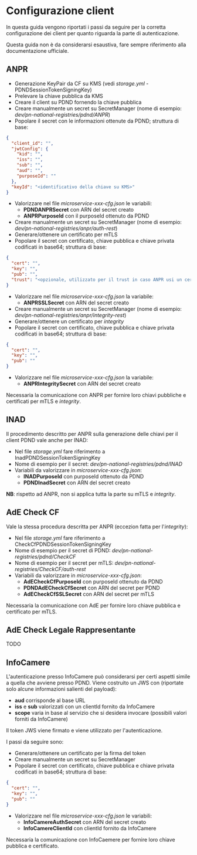 # Configurazione client

In questa guida vengono riportati i passi da seguire per la corretta configurazione
dei client per quanto riguarda la parte di autenticazione.

Questa guida non è da considerarsi esaustiva, fare sempre riferimento alla documentazione
ufficiale.

## ANPR

* Generazione KeyPair da CF su KMS (vedi _storage.yml_ - PDNDSessionTokenSigningKey)
* Prelevare la chiave pubblica da KMS
* Creare il client su PDND fornendo la chiave pubblica
* Creare manualmente un secret su SecretManager (nome di esempio: _dev/pn-national-registries/pdnd/ANPR_)
* Popolare il secret con le informazioni ottenute da PDND; struttura di base:
```json
{
  "client_id": "",
  "jwtConfig": {
    "kid": "",
    "iss": "",
    "sub": "",
    "aud": "",
    "purposeId": ""
  },
  "keyId": "<identificativo della chiave su KMS>"
}
```
* Valorizzare nel file _microservice-xxx-cfg.json_ le variabili:
    * __PDNDANPRSecret__ con ARN del secret creato
    * __ANPRPurposeId__ con il purposeId ottenuto da PDND
* Creare manualmente un secret su SecretManager (nome di esempio: _dev/pn-national-registries/anpr/auth-rest_)
* Generare/ottenere un certificato per mTLS
* Popolare il secret con certificato, chiave pubblica e chiave privata codificati in base64; struttura di base:
```json
{
  "cert": "",
  "key": "",
  "pub": "",
  "trust": "<opzionale, utilizzato per il trust in caso ANPR usi un certificato 'insicuro'>"
}
```
* Valorizzare nel file _microservice-xxx-cfg.json_ la variabile:
    * __ANPRSSLSecret__ con ARN del secret creato
* Creare manualmente un secret su SecretManager (nome di esempio: _dev/pn-national-registries/anpr/integrity-rest_)
* Generare/ottenere un certificato per _integrity_
* Popolare il secret con certificato, chiave pubblica e chiave privata codificati in base64; struttura di base:
```json
{
  "cert": "",
  "key": "",
  "pub": ""
}
```
* Valorizzare nel file _microservice-xxx-cfg.json_ la variabile:
    * __ANPRIntegritySecret__ con ARN del secret creato

Necessaria la comunicazione con ANPR per fornire loro chiavi pubbliche e certificati per mTLS e _integrity_.

## INAD

Il procedimento descritto per ANPR sulla generazione delle chiavi per il client PDND
vale anche per INAD:
* Nel file _storage.yml_ fare riferimento a InadPDNDSessionTokenSigningKey
* Nome di esempio per il secret: _dev/pn-national-registries/pdnd/INAD_
* Variabili da valorizzare in _microservice-xxx-cfg.json_:
    * __INADPurposeId__ con purposeId ottenuto da PDND
    * __PDNDInadSecret__ con ARN del secret creato

__NB__: rispetto ad ANPR, non si applica tutta la parte su mTLS e _integrity_.

## AdE Check CF

Vale la stessa procedura descritta per ANPR (eccezion fatta per l'_integrity_):
* Nel file _storage.yml_ fare riferimento a CheckCfPDNDSessionTokenSigningKey
* Nome di esempio per il secret di PDND: _dev/pn-national-registries/pdnd/CheckCF_
* Nome di esempio per il secret per mTLS: _dev/pn-national-registries/CheckCF/auth-rest_
* Variabili da valorizzare in _microservice-xxx-cfg.json_:
    * __AdECheckCfPurposeId__ con purposeId ottenuto da PDND
    * __PDNDAdECheckCfSecret__ con ARN del secret per PDND
    * __AdECheckCfSSLSecret__ con ARN del secret per mTLS

Necessaria la comunicazione con AdE per fornire loro chiave pubblica e certificato per mTLS.

## AdE Check Legale Rappresentante

TODO

## InfoCamere

L'autenticazione presso InfoCamere può considerarsi per certi aspetti simile a quella
che avviene presso PDND. Viene costruito un JWS con (riportate solo alcune informazioni
salienti del payload):
* __aud__ corrisponde al base URL
* __iss__ e __sub__ valorizzati con un clientId fornito da InfoCamere
* __scope__ varia in base al servizio che si desidera invocare (possibili valori forniti da InfoCamere)

Il token JWS viene firmato e viene utilizzato per l'autenticazione.

I passi da seguire sono:
* Generare/ottenere un certificato per la firma del token
* Creare manualmente un secret su SecretManager
* Popolare il secret con certificato, chiave pubblica e chiave privata codificati in base64; struttura di base:
```json
{
  "cert": "",
  "key": "",
  "pub": ""
}
```
* Valorizzare nel file _microservice-xxx-cfg.json_ le variabili:
    * __InfoCamereAuthSecret__ con ARN del secret creato
    * __InfoCamereClientId__ con clientId fornito da InfoCamere

Necessaria la comunicazione con InfoCaemere per fornire loro chiave pubblica e certificato.
